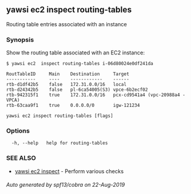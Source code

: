 ## yawsi ec2 inspect routing-tables

Routing table entries associated with an instance

### Synopsis


Show the routing table associated with an EC2 instance:

	$ yawsi ec2  inspect routing-tables i-06d80024e0df241da

	RoutTableID     Main    Destination     Target
	-----------     ----    ------------    ------
	rtb-d1df42b5    false   172.31.0.0/16   local
	rtb-d24342b5    false   pl-6ca54005(S3) vpce-6b2ecf02
	rtb-942315f1    true    172.31.0.0/16   pcx-cd9541a4 (vpc-20988a4 - VPCA)
	rtb-63caa9f1    true    0.0.0.0/0       igw-121234
	

```
yawsi ec2 inspect routing-tables [flags]
```

### Options

```
  -h, --help   help for routing-tables
```

### SEE ALSO
* [yawsi ec2 inspect](yawsi_ec2_inspect.md)	 - Perform various checks

###### Auto generated by spf13/cobra on 22-Aug-2019
